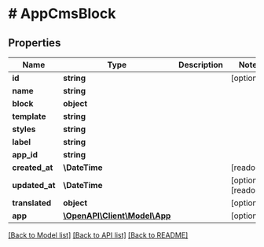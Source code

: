 # # AppCmsBlock

## Properties

Name | Type | Description | Notes
------------ | ------------- | ------------- | -------------
**id** | **string** |  | [optional]
**name** | **string** |  |
**block** | **object** |  |
**template** | **string** |  |
**styles** | **string** |  |
**label** | **string** |  |
**app_id** | **string** |  |
**created_at** | **\DateTime** |  | [readonly]
**updated_at** | **\DateTime** |  | [optional] [readonly]
**translated** | **object** |  | [optional]
**app** | [**\OpenAPI\Client\Model\App**](App.md) |  | [optional]

[[Back to Model list]](../../README.md#models) [[Back to API list]](../../README.md#endpoints) [[Back to README]](../../README.md)
